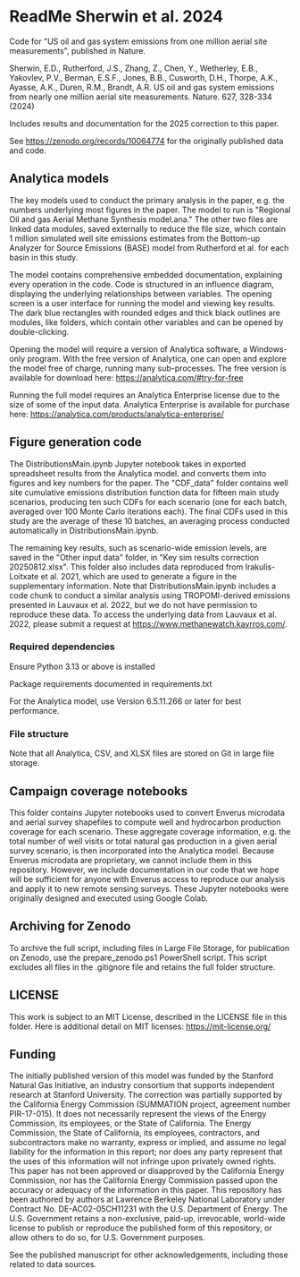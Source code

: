# ReadMe Sherwin et al. 2024
Code for "US oil and gas system emissions from one million aerial site measurements", published in Nature.

Sherwin, E.D., Rutherford, J.S., Zhang, Z., Chen, Y., Wetherley, E.B., Yakovlev, P.V., Berman, E.S.F.,  Jones, B.B., Cusworth, D.H., Thorpe, A.K., Ayasse, A.K., Duren, R.M., Brandt, A.R. US oil and gas system emissions from nearly  one million aerial site measurements. Nature. 627, 328-334 (2024)

Includes results and documentation for the 2025 correction to this paper.

See https://zenodo.org/records/10064774 for the originally published data and code.

## Analytica models
The key models used to conduct the primary analysis in the paper, e.g. the numbers underlying most figures in the paper.
The model to run is "Regional Oil and gas Aerial Methane Synthesis model.ana."
The other two files are linked data modules, saved externally to reduce the file size, which contain 1 million simulated well site emissions estimates from the Bottom-up Analyzer for Source Emissions (BASE) model from Rutherford et al. for each basin in this study.

The model contains comprehensive embedded documentation, explaining every operation in the code.
Code is structured in an influence diagram, displaying the underlying relationships between variables.
The opening screen is a user interface for running the model and viewing key results.
The dark blue rectangles with rounded edges and thick black outlines are modules, like folders, which contain other variables and can be opened by double-clicking.

Opening the model will require a version of Analytica software, a Windows-only program.
With the free version of Analytica, one can open and explore the model free of charge, running many sub-processes.
The free version is available for download here: https://analytica.com/#try-for-free

Running the full model requires an Analytica Enterprise license due to the size of some of the input data.
Analytica Enterprise is available for purchase here: https://analytica.com/products/analytica-enterprise/

## Figure generation code
The DistributionsMain.ipynb Jupyter notebook takes in exported spreadsheet results from the Analytica model. and converts them into figures and key numbers for the paper.
The "CDF_data" folder contains well site cumulative emissions distribution function data for fifteen main study scenarios, producing ten such CDFs for each scenario (one for each batch, averaged over 100 Monte Carlo iterations each).
The final CDFs used in this study are the average of these 10 batches, an averaging process conducted automatically in DistributionsMain.ipynb.

The remaining key results, such as scenario-wide emission levels, are saved in the "Other input data" folder, in "Key sim results correction 20250812.xlsx".
This folder also includes data reproduced from Irakulis-Loitxate et al. 2021, which are used to generate a figure in the supplementary information.
Note that DistributionsMain.ipynb includes a code chunk to conduct a similar analysis using TROPOMI-derived emissions presented in Lauvaux et al. 2022, but we do not have permission to reproduce these data.
To access the underlying data from Lauvaux et al. 2022, please submit a request at https://www.methanewatch.kayrros.com/.

### Required dependencies
Ensure Python 3.13 or above is installed

Package requirements documented in requirements.txt

For the Analytica model, use Version 6.5.11.266 or later for best performance.

### File structure
Note that all Analytica, CSV, and XLSX files are stored on Git in large file storage.

## Campaign coverage notebooks
This folder contains Jupyter notebooks used to convert Enverus microdata and aerial survey shapefiles to compute well and hydrocarbon production coverage for each scenario.
These aggregate coverage information, e.g. the total number of well visits or total natural gas production in a given aerial survey scenario, is then incorporated into the Analytica model.
Because Enverus microdata are proprietary, we cannot include them in this repository.
However, we include documentation in our code that we hope will be sufficient for anyone with Enverus access to reproduce our analysis and apply it to new remote sensing surveys.
These Jupyter notebooks were originally designed and executed using Google Colab.

## Archiving for Zenodo
To archive the full script, including files in Large File Storage, for publication on Zenodo, use the prepare_zenodo.ps1 PowerShell script. This script excludes all files in the .gitignore file and retains the full folder structure.  

## LICENSE
This work is subject to an MIT License, described in the LICENSE file in this folder.
Here is additional detail on MIT licenses: https://mit-license.org/

## Funding
The initially published version of this model was funded by the Stanford Natural Gas Initiative, an industry consortium that supports independent research at Stanford University.
The correction was partially supported by the California Energy Commission (SUMMATION project, agreement number PIR-17-015). It does not necessarily represent the views of the Energy Commission, its employees, or the State of California. The Energy Commission, the State of California, its employees, contractors, and subcontractors make no warranty, express or implied, and assume no legal liability for the information in this report; nor does any party represent that the uses of this information will not infringe upon privately owned rights. This paper has not been approved or disapproved by the California Energy Commission, nor has the California Energy Commission passed upon the accuracy or adequacy of the information in this paper. This repository has been authored by authors at Lawrence Berkeley National Laboratory under Contract No. DE-AC02-05CH11231 with the U.S. Department of Energy. The U.S. Government retains a non-exclusive, paid-up, irrevocable, world-wide license to publish or reproduce the published form of this repository, or allow others to do so, for U.S. Government purposes.

See the published manuscript for other acknowledgements, including those related to data sources.